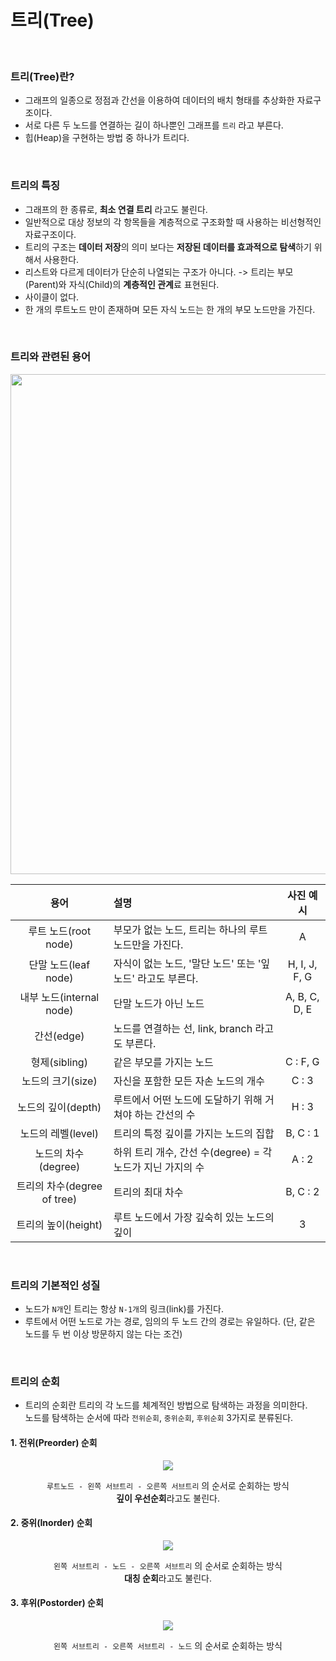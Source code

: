 # 트리(Tree)

<br>

### 트리(Tree)란?

- 그래프의 일종으로 정점과 간선을 이용하여 데이터의 배치 형태를 추상화한 자료구조이다.
- 서로 다른 두 노드를 연결하는 길이 하나뿐인 그래프를 `트리` 라고 부른다.
- 힙(Heap)을 구현하는 방법 중 하나가 트리다.

<br>

### 트리의 특징

- 그래프의 한 종류로, **최소 연결 트리** 라고도 불린다.
- 일반적으로 대상 정보의 각 항목들을 계층적으로 구조화할 때 사용하는 비선형적인 자료구조이다.
- 트리의 구조는 **데이터 저장**의 의미 보다는 **저장된 데이터를 효과적으로 탐색**하기 위해서 사용한다.
- 리스트와 다르게 데이터가 단순히 나열되는 구조가 아니다. -> 트리는 부모(Parent)와 자식(Child)의 **계층적인 관계**료 표현된다.
- 사이클이 없다.
- 한 개의 루트노드 만이 존재하며 모든 자식 노드는 한 개의 부모 노드만을 가진다.

<br>

### 트리와 관련된 용어

<p align="center">
<img src="https://user-images.githubusercontent.com/66001046/181167156-a3a65c89-12de-4a18-a86d-e98f5cc20246.png" width="800">
</p>

<div align="center">

|   용어   |   설명   |   사진 예시   |
| :---: | :---- | :---: |
|루트 노드(root node)|부모가 없는 노드, 트리는 하나의 루트 노드만을 가진다.|A|
|단말 노드(leaf node)|자식이 없는 노드, '말단 노드' 또는 '잎 노드' 라고도 부른다.|H, I, J, F, G|
|내부 노드(internal node)|단말 노드가 아닌 노드|A, B, C, D, E|
|간선(edge)|노드를 연결하는 선, link, branch 라고도 부른다.||
|형제(sibling)|같은 부모를 가지는 노드|C : F, G|
|노드의 크기(size)|자신을 포함한 모든 자손 노드의 개수|C : 3|
|노드의 깊이(depth)|루트에서 어떤 노드에 도달하기 위해 거쳐야 하는 간선의 수|H : 3|
|노드의 레벨(level)|트리의 특정 깊이를 가지는 노드의 집합|B, C : 1|
|노드의 차수(degree)|하위 트리 개수, 간선 수(degree) = 각 노드가 지닌 가지의 수|A : 2|
|트리의 차수(degree of tree)|트리의 최대 차수|B, C : 2|
|트리의 높이(height)|루트 노드에서 가장 깊숙히 있는 노드의 깊이|3|
</div>

<br>

### 트리의 기본적인 성질

- 노드가 `N개`인 트리는 항상 `N-1개`의 링크(link)를 가진다.
- 루트에서 어떤 노드로 가는 경로, 임의의 두 노드 간의 경로는 유일하다. (단, 같은 노드를 두 번 이상 방문하지 않는 다는 조건)

<br>

### 트리의 순회

- 트리의 순회란 트리의 각 노드를 체계적인 방법으로 탐색하는 과정을 의미한다.<br>
노드를 탐색하는 순서에 따라 `전위순회`, `중위순회`, `후위순회` 3가지로 분류된다.

#### 1. 전위(Preorder) 순회

<p align="center">
<img src="https://user-images.githubusercontent.com/66001046/181166249-a822a9da-0e0e-48f0-b240-d0fee6bd48a0.gif">
</p>

<div align="center">

`루트노드 - 왼쪽 서브트리 - 오른쪽 서브트리` 의 순서로 순회하는 방식<br>
**깊이 우선순회**라고도 불린다.
</div>

#### 2. 중위(Inorder) 순회

<p align="center">
<img src="https://user-images.githubusercontent.com/66001046/181166746-25ff2980-6fef-411e-8fca-2637ddfa3ded.gif">
</p>

<div align="center">

`왼쪽 서브트리 - 노드 - 오른쪽 서브트리` 의 순서로 순회하는 방식<br>
**대칭 순회**라고도 불린다.
</div>

#### 3. 후위(Postorder) 순회

<p align="center">
<img src="https://user-images.githubusercontent.com/66001046/181166929-3960102e-45f1-419b-a463-6fb473e46739.gif">
</p>

<div align="center">

`왼쪽 서브트리 - 오른쪽 서브트리 - 노드` 의 순서로 순회하는 방식
</div>